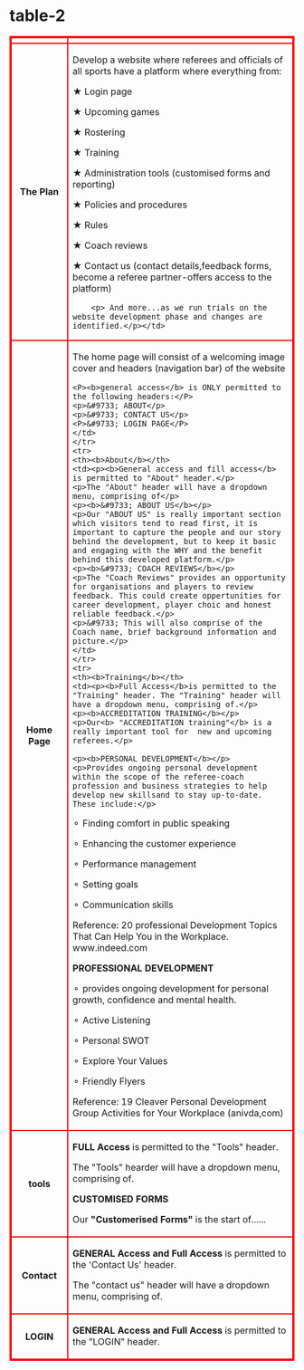 # table-2
<!DOCTYPE html>
<html>
<style>
table, th, td {
  border:2px solid Red;
  
}
</style>
<body>



<table style="width:100%">
  <tr>
    <th style="width:20%"></th>
    <th></th> 
    
  </tr>
  <tr>
    <th><b>The Plan</b></th>
    <td><p>Develop a website where referees and officials of all sports have
        a platform where everything from:</p>
        <p>&#9733;   Login page</p>
        <p>&#9733;   Upcoming games</p>
        <p>&#9733;   Rostering</p>
        <p>&#9733;   Training</p>  
        <p>&#9733;   Administration tools (customised forms and reporting)</p>
        <p>&#9733;   Policies and procedures</p>
        <p>&#9733;   Rules</p>
        <p>&#9733;   Coach reviews</p>
        <p>&#9733;   Contact us (contact details,feedback forms, become a referee
                     partner-offers access to the platform)</p>
                     
        <p> And more...as we run trials on the website development phase and changes are identified.</p></td>
        
    
 
        
  </tr>
  <tr>
    <th><b>Home Page</b></th>
    <td><P>The home page will consist of a welcoming image cover and headers (navigation bar) of the website</P>
    
    <P><b>general access</b> is ONLY permitted to the following headers:</P>
    <p>&#9733; ABOUT</p>
    <p>&#9733; CONTACT US</p>
    <P>&#9733; LOGIN PAGE</P>
    </td>
    </tr>
    <tr>
    <th><b>About</b></th>
    <td><p><b>General access and fill access</b> is permitted to "About" header.</p>
    <p>The "About" header will have a dropdown menu, comprising of</p>
    <p><b>&#9733; ABOUT US</b></p>
    <p>Our "ABOUT US" is really important section which visitors tend to read first, it is important to capture the people and our story behind the development, but to keep it basic and engaging with the WHY and the benefit behind this developed platform.</p>
    <p><b>&#9733; COACH REVIEWS</b></p>
    <p>The "Coach Reviews" provides an opportunity for organisations and players to review feedback. This could create oppertunities for career development, player choic and honest reliable feedback.</p>
    <p>&#9733; This will also comprise of the Coach name, brief background information and picture.</p>
    </td>
    </tr>
    <tr>
    <th><b>Training</b></th>
    <td><p><b>Full Access</b>is permitted to the "Training" header. The "Training" header will have a dropdown menu, comprising of.</p>
    <p><b>ACCREDITATION TRAINING</b></p>
    <p>Our<b> "ACCREDITATION training"</b> is a really important tool for  new and upcoming referees.</p>
    
    <p><b>PERSONAL DEVELOPMENT</b></p>
    <p>Provides ongoing personal development within the scope of the referee-coach profession and business strategies to help develop new skillsand to stay up-to-date. These include:</p>
<p> &#9900; Finding comfort in public speaking</p>
<p> &#9900; Enhancing the customer experience</p>
<p> &#9900; Performance management</p>
<p> &#9900; Setting goals</p>
<p> &#9900; Communication skills</p>
      
<p>Reference: 20 professional Development Topics That Can Help You in the Workplace. www.indeed.com</p>

<p><b>PROFESSIONAL DEVELOPMENT</b></p>
      <p> &#9900; provides ongoing development for personal growth, confidence and mental health.</p>
<p> &#9900; Active Listening</p>
<p> &#9900; Personal SWOT</p>
<p> &#9900; Explore Your Values</p>
<p> &#9900; Friendly Flyers</p>
<p> Reference: 19 Cleaver Personal Development Group Activities for Your Workplace (anivda,com)</p>
</td>
</tr>
<tr>
<th><b>tools</b></th>
<td><p><b>FULL Access</b> is permitted to the "Tools" header.</p>
<p> The "Tools" hearder will have a dropdown menu, comprising of.</p>
<p><b> CUSTOMISED FORMS</b></p>
<p> Our <b>"Customerised Forms"</b> is the start of......</p>

</td>
</tr>
<tr>
<th><b>Contact</b></th>
<td><p><b>GENERAL Access and Full Access</b> is permitted to the 'Contact  Us' header.</p>
<p>The "contact us" header will have a dropdown menu, comprising of.</p>

</td>
</tr>
<tr>
<th><b>LOGIN</b></th>
<td><p><b>GENERAL Access and Full Access</b> is permitted to the "LOGIN" header.</p>

</td>
</tr>


    
</table>

</body>
</html>

